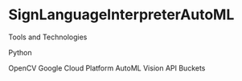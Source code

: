 # SignLanguageInterpreterAutoML

Tools and Technologies

Python

OpenCV
Google Cloud Platform
AutoML Vision API
Buckets


